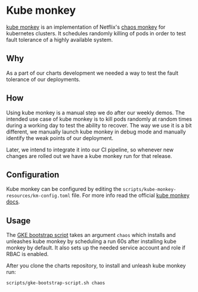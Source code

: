 # Kube monkey

[kube monkey](https://github.com/asobti/kube-monkey) is an implementation of
Netflix's [chaos monkey](https://github.com/Netflix/chaosmonkey) for kubernetes
clusters. It schedules randomly killing of pods in order to test fault tolerance
of a highly available system.

## Why

As a part of our charts development we needed a way to test the fault tolerance
of our deployments.

## How

Using kube monkey is a manual step we do after our weekly demos. The intended
use case of kube monkey is to kill pods randomly at random times during a
working day to test the ability to recover. The way we use it is a bit different,
we manually launch kube monkey in debug mode and manually identify the weak
points of our deployment.

Later, we intend to integrate it into our CI pipeline, so whenever new changes
are rolled out we have a kube monkey run for that release.

## Configuration

Kube monkey can be configured by editing the `scripts/kube-monkey-resources/km-config.toml`
file. For more info read the official [kube monkey docs](https://github.com/asobti/kube-monkey#configuring).

## Usage

The [GKE bootstrap script](https://gitlab.com/gitlab-org/charts/gitlab/blob/master/scripts/gke_bootstrap_script.sh)
takes an argument `chaos` which installs and unleashes kube monkey by
scheduling a run 60s after installing kube monkey by default. It also sets up
the needed service account and role if RBAC is enabled.

After you clone the charts repository, to install and unleash kube monkey run:

```sh
scripts/gke-bootstrap-script.sh chaos
```
